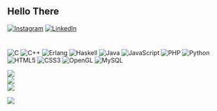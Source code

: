 ## Hello There

[![Instagram](https://img.shields.io/badge/Instagram-%23E4405F.svg?logo=Instagram&logoColor=white)](https://instagram.com/dudz95) [![LinkedIn](https://img.shields.io/badge/LinkedIn-%230077B5.svg?logo=linkedin&logoColor=white)](https://linkedin.com/in/https://www.linkedin.com/in/eduardo-pereira-blkpkd/)

#
![C](https://img.shields.io/badge/c-%2300599C.svg?style=for-the-badge&logo=c&logoColor=white) ![C++](https://img.shields.io/badge/c++-%2300599C.svg?style=for-the-badge&logo=c%2B%2B&logoColor=white) ![Erlang](https://img.shields.io/badge/Erlang-white.svg?style=for-the-badge&logo=erlang&logoColor=a90533) ![Haskell](https://img.shields.io/badge/Haskell-5e5086?style=for-the-badge&logo=haskell&logoColor=white) ![Java](https://img.shields.io/badge/java-%23ED8B00.svg?style=for-the-badge&logo=openjdk&logoColor=white) ![JavaScript](https://img.shields.io/badge/javascript-%23323330.svg?style=for-the-badge&logo=javascript&logoColor=%23F7DF1E) ![PHP](https://img.shields.io/badge/php-%23777BB4.svg?style=for-the-badge&logo=php&logoColor=white) ![Python](https://img.shields.io/badge/python-3670A0?style=for-the-badge&logo=python&logoColor=ffdd54) ![HTML5](https://img.shields.io/badge/html5-%23E34F26.svg?style=for-the-badge&logo=html5&logoColor=white) ![CSS3](https://img.shields.io/badge/css3-%231572B6.svg?style=for-the-badge&logo=css3&logoColor=white) ![OpenGL](https://img.shields.io/badge/OpenGL-%23FFFFFF.svg?style=for-the-badge&logo=opengl) ![MySQL](https://img.shields.io/badge/mysql-4479A1.svg?style=for-the-badge&logo=mysql&logoColor=white)

![](https://github-readme-stats.vercel.app/api?username=Blackparkd&theme=blue_navy&hide_border=false&include_all_commits=false&count_private=true)<br/>
![](https://nirzak-streak-stats.vercel.app/?user=Blackparkd&theme=blue_navy&hide_border=false)<br/>
![](https://github-readme-stats.vercel.app/api/top-langs/?username=Blackparkd&theme=blue_navy&hide_border=false&include_all_commits=false&count_private=true&layout=compact)


![](https://github-contributor-stats.vercel.app/api?username=Blackparkd&limit=5&theme=blue_navy&combine_all_yearly_contributions=true)

<!-- Proudly created with GPRM ( https://gprm.itsvg.in ) -->
